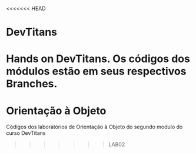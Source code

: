 <<<<<<< HEAD
# DevTitans

Hands on DevTitans.
Os códigos dos módulos estão em seus respectivos Branches.
=======
# Orientação à Objeto

Códigos dos laboratórios de Orientação à Objeto do segundo modulo do curso DevTitans
>>>>>>> LAB02
